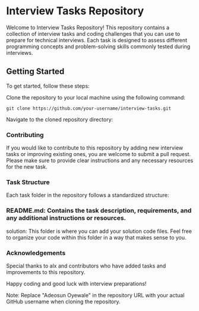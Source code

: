 # Interview Tasks Repository
Welcome to Interview Tasks Repository! This repository contains a collection of interview tasks and coding challenges that you can use to prepare for technical interviews. Each task is designed to assess different programming concepts and problem-solving skills commonly tested during interviews.

## Getting Started
To get started, follow these steps:

Clone the repository to your local machine using the following command:

    git clone https://github.com/your-username/interview-tasks.git
Navigate to the cloned repository directory:


### Contributing
If you would like to contribute to this repository by adding new interview tasks or improving existing ones, you are welcome to submit a pull request. Please make sure to provide clear instructions and any necessary resources for the new task.

### Task Structure
Each task folder in the repository follows a standardized structure:

### README.md: Contains the task description, requirements, and any additional instructions or resources.
solution: This folder is where you can add your solution code files. Feel free to organize your code within this folder in a way that makes sense to you.


### Acknowledgements
Special thanks to alx and contributors who have added tasks and improvements to this repository.

Happy coding and good luck with interview preparations!

Note: Replace "Adeosun Oyewale" in the repository URL with your actual GitHub username when cloning the repository.
